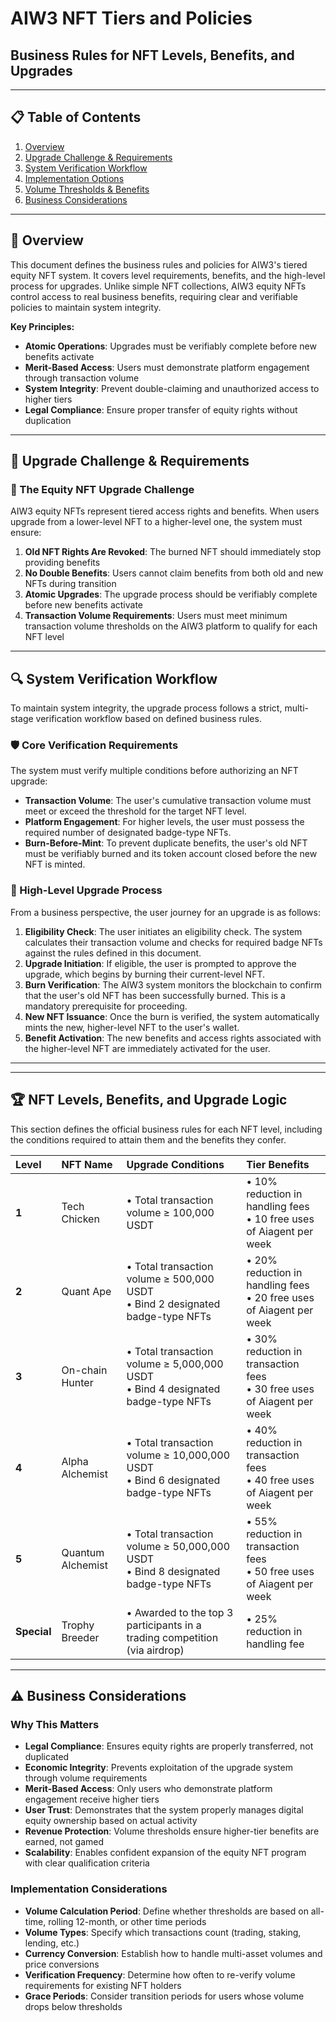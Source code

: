 

# AIW3 NFT Tiers and Policies
## Business Rules for NFT Levels, Benefits, and Upgrades

---

## 📋 Table of Contents

1. [Overview](#overview)
2. [Upgrade Challenge & Requirements](#upgrade-challenge--requirements)
3. [System Verification Workflow](#system-verification-workflow)
4. [Implementation Options](#implementation-options)
5. [Volume Thresholds & Benefits](#volume-thresholds--benefits)
6. [Business Considerations](#business-considerations)

---

## 🎯 Overview

This document defines the business rules and policies for AIW3's tiered equity NFT system. It covers level requirements, benefits, and the high-level process for upgrades. Unlike simple NFT collections, AIW3 equity NFTs control access to real business benefits, requiring clear and verifiable policies to maintain system integrity.

**Key Principles:**
- **Atomic Operations**: Upgrades must be verifiably complete before new benefits activate
- **Merit-Based Access**: Users must demonstrate platform engagement through transaction volume
- **System Integrity**: Prevent double-claiming and unauthorized access to higher tiers
- **Legal Compliance**: Ensure proper transfer of equity rights without duplication

---

## 🔄 Upgrade Challenge & Requirements

### 🎯 The Equity NFT Upgrade Challenge

AIW3 equity NFTs represent tiered access rights and benefits. When users upgrade from a lower-level NFT to a higher-level one, the system must ensure:

1. **Old NFT Rights Are Revoked**: The burned NFT should immediately stop providing benefits
2. **No Double Benefits**: Users cannot claim benefits from both old and new NFTs during transition
3. **Atomic Upgrades**: The upgrade process should be verifiably complete before new benefits activate
4. **Transaction Volume Requirements**: Users must meet minimum transaction volume thresholds on the AIW3 platform to qualify for each NFT level

---

## 🔍 System Verification Workflow

To maintain system integrity, the upgrade process follows a strict, multi-stage verification workflow based on defined business rules.

### 🛡️ Core Verification Requirements

The system must verify multiple conditions before authorizing an NFT upgrade:

- **Transaction Volume**: The user's cumulative transaction volume must meet or exceed the threshold for the target NFT level.
- **Platform Engagement**: For higher levels, the user must possess the required number of designated badge-type NFTs.
- **Burn-Before-Mint**: To prevent duplicate benefits, the user's old NFT must be verifiably burned and its token account closed before the new NFT is minted.

### 🔄 High-Level Upgrade Process

From a business perspective, the user journey for an upgrade is as follows:

1.  **Eligibility Check**: The user initiates an eligibility check. The system calculates their transaction volume and checks for required badge NFTs against the rules defined in this document.
2.  **Upgrade Initiation**: If eligible, the user is prompted to approve the upgrade, which begins by burning their current-level NFT.
3.  **Burn Verification**: The AIW3 system monitors the blockchain to confirm that the user's old NFT has been successfully burned. This is a mandatory prerequisite for proceeding.
4.  **New NFT Issuance**: Once the burn is verified, the system automatically mints the new, higher-level NFT to the user's wallet.
5.  **Benefit Activation**: The new benefits and access rights associated with the higher-level NFT are immediately activated for the user.

---


---

## 🏆 NFT Levels, Benefits, and Upgrade Logic

This section defines the official business rules for each NFT level, including the conditions required to attain them and the benefits they confer.

| Level | NFT Name | Upgrade Conditions | Tier Benefits |
|:---|:---|:---|:---|
| **1** | Tech Chicken | • Total transaction volume ≥ 100,000 USDT | • 10% reduction in handling fees<br>• 10 free uses of Aiagent per week |
| **2** | Quant Ape | • Total transaction volume ≥ 500,000 USDT<br>• Bind 2 designated badge-type NFTs | • 20% reduction in handling fees<br>• 20 free uses of Aiagent per week |
| **3** | On-chain Hunter | • Total transaction volume ≥ 5,000,000 USDT<br>• Bind 4 designated badge-type NFTs | • 30% reduction in transaction fees<br>• 30 free uses of Aiagent per week |
| **4** | Alpha Alchemist | • Total transaction volume ≥ 10,000,000 USDT<br>• Bind 6 designated badge-type NFTs | • 40% reduction in transaction fees<br>• 40 free uses of Aiagent per week |
| **5** | Quantum Alchemist | • Total transaction volume ≥ 50,000,000 USDT<br>• Bind 8 designated badge-type NFTs | • 55% reduction in transaction fees<br>• 50 free uses of Aiagent per week |
| **Special** | Trophy Breeder | • Awarded to the top 3 participants in a trading competition (via airdrop) | • 25% reduction in handling fee |

---

## ⚠️ Business Considerations

### Why This Matters
- **Legal Compliance**: Ensures equity rights are properly transferred, not duplicated
- **Economic Integrity**: Prevents exploitation of the upgrade system through volume requirements
- **Merit-Based Access**: Only users who demonstrate platform engagement receive higher tiers
- **User Trust**: Demonstrates that the system properly manages digital equity ownership based on actual activity
- **Revenue Protection**: Volume thresholds ensure higher-tier benefits are earned, not gamed
- **Scalability**: Enables confident expansion of the equity NFT program with clear qualification criteria

### Implementation Considerations
- **Volume Calculation Period**: Define whether thresholds are based on all-time, rolling 12-month, or other time periods
- **Volume Types**: Specify which transactions count (trading, staking, lending, etc.)
- **Currency Conversion**: Establish how to handle multi-asset volumes and price conversions
- **Verification Frequency**: Determine how often to re-verify volume requirements for existing NFT holders
- **Grace Periods**: Consider transition periods for users whose volume drops below thresholds
